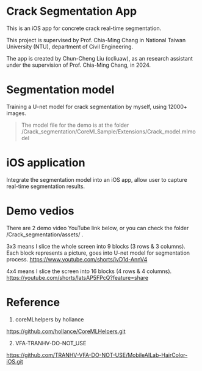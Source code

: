 # Crack Segmentation App
This is an iOS app for concrete crack real-time segmentation.

This project is supervised by Prof. Chia-Ming Chang in National Taiwan University (NTU), department of Civil Engineering.

The app is created by Chun-Cheng Liu (ccliuaw), as an research assistant under the supervision of Prof. Chia-Ming Chang, in 2024.

# Segmentation model
Training a U-net model for crack segmentation by myself, using 12000+ images.

>The model file for the demo is at the folder /Crack_segmentation/CoreMLSample/Extensions/Crack_model.mlmodel

# iOS application
Integrate the segmentation model into an iOS app, allow user to capture real-time segmentation results.

# Demo vedios

There are 2 demo video YouTube link below, or you can check the folder /Crack_segmentation/assets/ .

3x3 means I slice the whole screen into 9 blocks (3 rows & 3 columns). Each block represents a picture, goes into U-net model for segmentation process.
https://www.youtube.com/shorts/ivD1d-AnnV4


4x4 means I slice the screen into 16 blocks (4 rows & 4 columns).
https://youtube.com/shorts/IatsAP5FPcQ?feature=share

# Reference
1. coreMLhelpers by hollance

https://github.com/hollance/CoreMLHelpers.git

2. VFA-TRANHV-DO-NOT_USE

https://github.com/TRANHV-VFA-DO-NOT-USE/MobileAILab-HairColor-iOS.git
